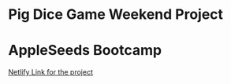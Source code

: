 # Pig Dice Game Weekend Project 
# AppleSeeds Bootcamp

[Netlify Link for the project](https://dice-game-weekendproject.netlify.app)
